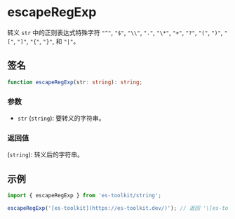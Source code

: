 # escapeRegExp

转义 `str` 中的正则表达式特殊字符 `"^"`, `"$"`, `"\\"`, `"."`, `"\*"`, `"+"`, `"?"`, `"("`, `")"`, `"["`, `"]"`, `"{"`, `"}"`, 和 `"|"`。

## 签名

```typescript
function escapeRegExp(str: string): string;
```

### 参数

- `str` (`string`): 要转义的字符串。

### 返回值

(`string`): 转义后的字符串。

## 示例

```typescript
import { escapeRegExp } from 'es-toolkit/string';

escapeRegExp('[es-toolkit](https://es-toolkit.dev/)'); // 返回 '\[es-toolkit\]\(https://es-toolkit\.dev/\)'
```
